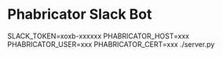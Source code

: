 # Phabricator Slack Bot

SLACK_TOKEN=xoxb-xxxxxx PHABRICATOR_HOST=xxx PHABRICATOR_USER=xxx PHABRICATOR_CERT=xxx ./server.py
